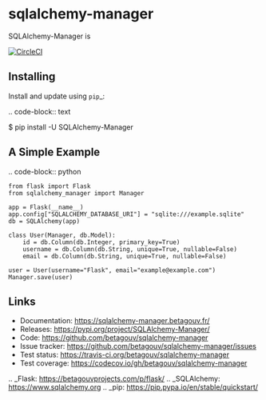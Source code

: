 sqlalchemy-manager
================

SQLAlchemy-Manager is

[![CircleCI](https://circleci.com/gh/betagouv/sqlalchemy-manager/tree/master.svg?style=svg)](https://circleci.com/gh/betagouv/sqlalchemy-manager/tree/master)

Installing
----------

Install and update using `pip`_:

.. code-block:: text

  $ pip install -U SQLAlchemy-Manager


A Simple Example
----------------

.. code-block:: python

    from flask import Flask
    from sqlalchemy_manager import Manager

    app = Flask(__name__)
    app.config["SQLALCHEMY_DATABASE_URI"] = "sqlite:///example.sqlite"
    db = SQLAlchemy(app)

    class User(Manager, db.Model):
        id = db.Column(db.Integer, primary_key=True)
        username = db.Column(db.String, unique=True, nullable=False)
        email = db.Column(db.String, unique=True, nullable=False)

    user = User(username="Flask", email="example@example.com")
    Manager.save(user)


Links
-----

-   Documentation: https://sqlalchemy-manager.betagouv.fr/
-   Releases: https://pypi.org/project/SQLAlchemy-Manager/
-   Code: https://github.com/betagouv/sqlalchemy-manager
-   Issue tracker: https://github.com/betagouv/sqlalchemy-manager/issues
-   Test status: https://travis-ci.org/betagouv/sqlalchemy-manager
-   Test coverage: https://codecov.io/gh/betagouv/sqlalchemy-manager

.. _Flask: https://betagouvprojects.com/p/flask/
.. _SQLAlchemy: https://www.sqlalchemy.org
.. _pip: https://pip.pypa.io/en/stable/quickstart/
